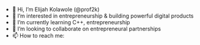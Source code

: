 - 👋 Hi, I’m Elijah Kolawole (@prof2k)
- 🔨 I’m interested in entrepreneurship & building powerful digital products
- 🌱 I’m currently learning C++, entrepreneurship
- 💞️ I’m looking to collaborate on entrepreneural partnerships
- 📫 How to reach me: 

<!---
prof2k/prof2k is a ✨ special ✨ repository because its `README.md` (this file) appears on your GitHub profile.
You can click the Preview link to take a look at your changes.
--->
